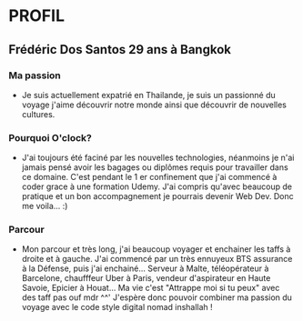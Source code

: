 # PROFIL

## Frédéric Dos Santos 29 ans à Bangkok  

### Ma passion

* Je suis actuellement expatrié en Thailande, je suis un passionné du voyage j'aime découvrir notre monde ainsi que découvrir de nouvelles cultures.

### Pourquoi O'clock?

* J'ai toujours été faciné par les nouvelles technologies, néanmoins je n'ai jamais pensé avoir les bagages ou diplômes requis pour travailler dans ce domaine. C'est pendant le 1 er confinement que j'ai commencé à coder grace à une formation Udemy. J'ai compris qu'avec beaucoup de pratique et un bon accompagnement je pourrais devenir Web Dev. Donc me voila... :)

### Parcour

* Mon parcour et très long, j'ai beaucoup voyager et enchainer les taffs à droite et à gauche. J'ai commencé par un très ennuyeux BTS assurance à la Défense, puis j'ai enchainé... Serveur à Malte, téléopérateur à Barcelone, chaufffeur Uber à Paris, vendeur d'aspirateur en Haute Savoie, Epicier à Houat... Ma vie c'est "Attrappe moi si tu peux" avec des taff pas ouf mdr ^^' J'espère donc pouvoir combiner ma passion du voyage avec le code style digital nomad inshallah !
